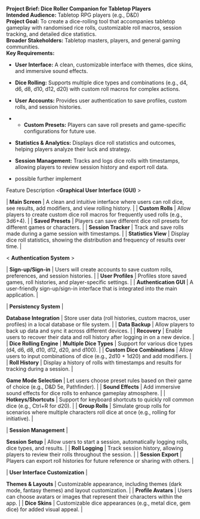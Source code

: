 **Project Brief: Dice Roller Companion for Tabletop Players**  
**Intended Audience:** Tabletop RPG players (e.g., D\&D)  
**Project Goal:** To create a dice-rolling tool that accompanies tabletop gameplay with randomised rice rolls, customizable roll macros, session tracking, and detailed dice statistics.  
**Broader Stakeholders:** Tabletop masters, players, and general gaming communities.  
**Key Requirements:**

* **User Interface:** A clean, customizable interface with themes, dice skins, and immersive sound effects.
* **Dice Rolling:** Supports multiple dice types and combinations (e.g., d4, d6, d8, d10, d12, d20) with custom roll macros for complex actions.  

* **User Accounts:** Provides user authentication to save profiles, custom rolls, and session histories.
* * **Custom Presets:** Players can save roll presets and game-specific configurations for future use.  
* **Statistics & Analytics:** Displays dice roll statistics and outcomes, helping players analyze their luck and strategy.  
* **Session Management:** Tracks and logs dice rolls with timestamps, allowing players to review session history and export roll data.

* possible further implement

Feature Description 
<**Graphical User Interface (GUI)** >

| **Main Screen** | A clean and intuitive interface where users can roll dice, see results, add modifiers, and view rolling history. |
| **Custom Rolls** | Allow players to create custom dice roll macros for frequently used rolls (e.g., 3d6+4). |
| **Saved Presets** | Players can save different dice roll presets for different games or characters. |
| **Session Tracker** | Track and save rolls made during a game session with timestamps. |
| **Statistics View** | Display dice roll statistics, showing the distribution and frequency of results over time. |

< **Authentication System** >

| **Sign-up/Sign-in** | Users will create accounts to save custom rolls, preferences, and session histories. |
| **User Profiles** | Profiles store saved games, roll histories, and player-specific settings. |
| **Authentication GUI** | A user-friendly sign-up/sign-in interface that is integrated into the main application. |

| **Persistency System** |

 **Database Integration** | Store user data (roll histories, custom macros, user profiles) in a local database or file system. |
| **Data Backup** | Allow players to back up data and sync it across different devices. |
| **Recovery** | Enable users to recover their data and roll history after logging in on a new device. |
| **Dice Rolling Engine** | **Multiple Dice Types** | Support for various dice types (d4, d6, d8, d10, d12, d20, and d100). |
| **Custom Dice Combinations** | Allow users to input combinations of dice (e.g., 2d10 \+ 1d20) and add modifiers. |
| **Roll History** | Display a history of rolls with timestamps and results for tracking during a session. |


 **Game Mode Selection** | Let users choose preset rules based on their game of choice (e.g., D\&D 5e, Pathfinder). |
| **Sound Effects** | Add immersive sound effects for dice rolls to enhance gameplay atmosphere. |
| **Hotkeys/Shortcuts** | Support for keyboard shortcuts to quickly roll common dice (e.g., Ctrl+R for d20). |
| **Group Rolls** | Simulate group rolls for scenarios where multiple characters roll dice at once (e.g., rolling for initiative). |

| **Session Management** |

 **Session Setup** | Allow users to start a session, automatically logging rolls, dice types, and results. |
| **Roll Logging** | Track session history, allowing players to review their rolls throughout the session. |
| **Session Export** | Players can export roll histories for future reference or sharing with others. |

| **User Interface Customization** |

 **Themes & Layouts** | Customizable appearance, including themes (dark mode, fantasy themes) and layout customization. |
| **Profile Avatars** | Users can choose avatars or images that represent their characters within the app. |
| **Dice Skins** | Customizable dice appearances (e.g., metal dice, gem dice) for added visual appeal. |

